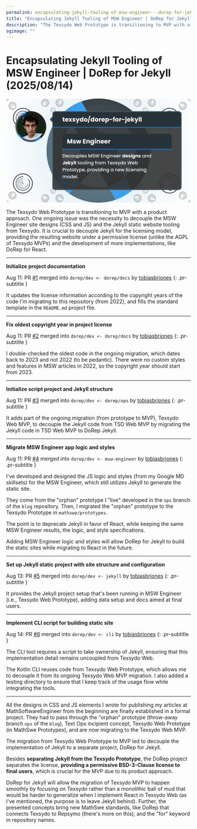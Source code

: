```yaml
---
permalink: encapsulating-jekyll-tooling-of-msw-engineer---dorep-for-jekyll-2025-08-14
title: "Encapsulating Jekyll Tooling of MSW Engineer | DoRep for Jekyll (2025/08/14)"
description: "The Texsydo Web Prototype is transitioning to MVP with a product approach. One ongoing issue was the necessity to decouple the MSW Engineer site designs (CSS and JS) and the Jekyll static website tooling from Texsydo. It is crucial to decouple Jekyll for the licensing model, providing the resulting website under a permissive license (unlike the AGPL of Texsydo MVPs) and the development of more implementations, like DoRep for React."
ogimage: ""
---
```



<!-- Copyright (c) 2025 Tobias Briones. All rights reserved. -->
<!-- SPDX-License-Identifier: CC-BY-4.0 -->
<!-- This file is part of https://github.com/tobiasbriones/blog -->

# Encapsulating Jekyll Tooling of MSW Engineer | DoRep for Jekyll (2025/08/14)

<img src="encapsulating-jekyll-tooling-of-msw-engineer---dorep-for-jekyll-2025-08-14.png" alt="Encapsulating Jekyll Tooling of Msw Engineer | Dorep for Jekyll (2025/08/14)"/>


The Texsydo Web Prototype is transitioning to MVP with a product approach. One
ongoing issue was the necessity to decouple the MSW Engineer site designs (CSS
and JS) and the Jekyll static website tooling from Texsydo. It is crucial to
decouple Jekyll for the licensing model, providing the resulting website
under a permissive license (unlike the AGPL of Texsydo MVPs) and the development
of more implementations, like DoRep for React.

---

**Initialize project documentation**

Aug 11: PR [#1](https://github.com/texsydo/dorep-for-jekyll/pull/1) merged into
`dorep/dev <- dorep/docs` by [tobiasbriones](https://github.com/tobiasbriones)
{: .pr-subtitle }

It updates the license information according to the copyright years of the code
I'm migrating to this repository (from 2022), and fills the standard template in
the `README.md` project file.

---

**Fix oldest copyright year in project license**

Aug 11: PR [#2](https://github.com/texsydo/dorep-for-jekyll/pull/2) merged into
`dorep/dev <- dorep/docs` by [tobiasbriones](https://github.com/tobiasbriones)
{: .pr-subtitle }

I double-checked the oldest code in the ongoing migration, which dates back to
2023 and not 2022 (to be pedantic). There were no custom styles and features in
MSW articles in 2022, so the copyright year should start from 2023.

---

**Initialize script project and Jekyll structure**

Aug 11: PR [#3](https://github.com/texsydo/dorep-for-jekyll/pull/3) merged into
`dorep/dev <- dorep/ops` by [tobiasbriones](https://github.com/tobiasbriones)
{: .pr-subtitle }

It adds part of the ongoing migration (from prototype to MVP), Texsydo Web MVP,
to decouple the Jekyll code from TSD Web MVP by migrating the Jekyll code in TSD
Web MVP to DoRep Jekyll.

---

**Migrate MSW Engineer app logic and styles**

Aug 11: PR [#4](https://github.com/texsydo/dorep-for-jekyll/pull/4) merged into
`dorep/dev <- msw-engineer` by [tobiasbriones](https://github.com/tobiasbriones)
{: .pr-subtitle }

I've developed and designed the JS logic and styles (from my Google MD
skillsets) for the MSW Engineer, which still utilizes Jekyll to generate the
static site.

They come from the "orphan" prototype I "live" developed in the `ops` branch of
the `blog` repository. Then, I migrated the "orphan" prototype to the Texsydo
Prototype in `mathswe/prototypes`.

The point is to deprecate Jekyll in favor of React, while keeping the same MSW
Engineer results, the logic, and style specifications.

Adding MSW Engineer logic and styles will allow DoRep for Jekyll to build the
static sites while migrating to React in the future.

---

**Set up Jekyll static project with site structure and configuration**

Aug 13: PR [#5](https://github.com/texsydo/dorep-for-jekyll/pull/5) merged into
`dorep/dev <- jekyll` by [tobiasbriones](https://github.com/tobiasbriones)
{: .pr-subtitle }

It provides the Jekyll project setup that's been running in MSW Engineer (i.e.,
Texsydo Web Prototype), adding data setup and docs aimed at final users.

---

**Implement CLI script for building static site**

Aug 14: PR [#6](https://github.com/texsydo/dorep-for-jekyll/pull/6) merged into
`dorep/dev <- cli` by [tobiasbriones](https://github.com/tobiasbriones)
{: .pr-subtitle }

The CLI tool requires a script to take ownership of Jekyll, ensuring that this
implementation detail remains uncoupled from Texsydo Web.

The Kotlin CLI reuses code from Texsydo Web Prototype, which allows me to
decouple it from its ongoing Texsydo Web MVP migration. I also added a testing
directory to ensure that I keep track of the usage flow while integrating the
tools.

---

All the designs in CSS and JS elements I wrote for publishing my articles at
MathSoftwareEngineer from the beginning are finally established in a formal
project. They had to pass through the "orphan" prototype
(throw-away branch `ops` of the `blog`), Text Ops incipient concept, Texsydo Web
Prototype (in MathSwe Prototypes), and are now migrating to the Texsydo Web MVP.

The migration from Texsydo Web Prototype to MVP led to decouple the
implementation of Jekyll to a separate project, DoRep for Jekyll.

Besides **separating Jekyll from the Texsydo Prototype**, the DoRep project
separates the license, **providing a permissive BSD-3-Clause license to final
users**, which is crucial for the MVP due to its product approach.

DoRep for Jekyll will allow the migration of Texsydo MVP to happen smoothly by
focusing on Texsydo rather than a monolithic ball of mud that would be harder to
generalize when I implement React in Texsydo Web (as I've mentioned, the purpose
is to leave Jekyll behind). Further, the presented concepts bring new MathSwe
standards, like DoRep that connects Texsydo to Repsymo (there's more on this),
and the "for" keyword in repository names.






